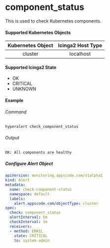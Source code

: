# component_status

This is used to check Kubernetes components.

#### Supported Kubernetes Objects

| Kubernetes Object   | Icinga2 Host Type  |
| :---:               | :---:              |
| cluster             | localhost          |

#### Supported Icinga2 State

* OK
* CRITICAL
* UNKNOWN

#### Example
###### Command
```console
hyperalert check_component_status
```
###### Output
```
OK: All components are healthy
```

##### Configure Alert Object

```yaml
apiVersion: monitoring.appscode.com/v1alpha1
kind: Alert
metadata:
  name: check-component-status
  namespace: default
  labels:
    alert.appscode.com/objectType: cluster
spec:
  check: component_status
  alertInterval: 5m
  checkInterval: 1m
  receivers:
  - method: EMAIL
    state: CRITICAL
    to: system-admin
```
